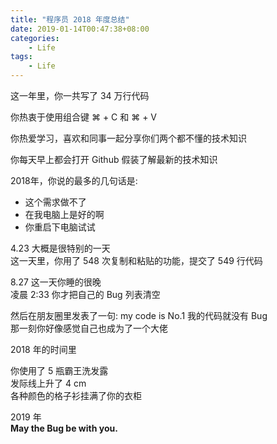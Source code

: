```yaml
---
title: "程序员 2018 年度总结"
date: 2019-01-14T00:47:38+08:00
categories:
    - Life
tags: 
    - Life
---
```


这一年里，你一共写了 34 万行代码

你热衷于使用组合键 ⌘ + C 和 ⌘ + V

你热爱学习，喜欢和同事一起分享你们两个都不懂的技术知识

你每天早上都会打开 Github 假装了解最新的技术知识

2018年，你说的最多的几句话是:

- 这个需求做不了
- 在我电脑上是好的啊
- 你重启下电脑试试

4.23 大概是很特别的一天  
这一天里，你用了 548 次复制和粘贴的功能，提交了 549 行代码


8.27 这一天你睡的很晚  
凌晨 2:33 你才把自己的 Bug 列表清空


然后在朋友圈里发表了一句: my code is No.1 我的代码就没有 Bug  
那一刻你好像感觉自己也成为了一个大佬


2018 年的时间里

你使用了 5 瓶霸王洗发露  
发际线上升了 4 cm  
各种颜色的格子衫挂满了你的衣柜  

2019 年  
**May the Bug be with you.**